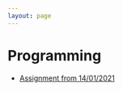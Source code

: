 ```yaml
---
layout: page
---
```


# Programming

* [Assignment from 14/01/2021](https://dippydippo.github.io/schoolstuff/wee)

